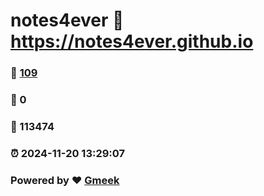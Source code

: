 # notes4ever :link: https://notes4ever.github.io 
### :page_facing_up: [109](https://notes4ever.github.io/tag.html) 
### :speech_balloon: 0 
### :hibiscus: 113474 
### :alarm_clock: 2024-11-20 13:29:07 
### Powered by :heart: [Gmeek](https://github.com/Meekdai/Gmeek)
